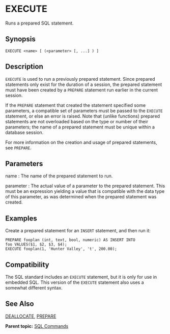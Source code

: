 # EXECUTE 

Runs a prepared SQL statement.

## <a id="section2"></a>Synopsis 

``` {#sql_command_synopsis}
EXECUTE <name> [ (<parameter> [, ...] ) ]
```

## <a id="section3"></a>Description 

`EXECUTE` is used to run a previously prepared statement. Since prepared statements only exist for the duration of a session, the prepared statement must have been created by a `PREPARE` statement run earlier in the current session.

If the `PREPARE` statement that created the statement specified some parameters, a compatible set of parameters must be passed to the `EXECUTE` statement, or else an error is raised. Note that \(unlike functions\) prepared statements are not overloaded based on the type or number of their parameters; the name of a prepared statement must be unique within a database session.

For more information on the creation and usage of prepared statements, see `PREPARE`.

## <a id="section4"></a>Parameters 

name
:   The name of the prepared statement to run.

parameter
:   The actual value of a parameter to the prepared statement. This must be an expression yielding a value that is compatible with the data type of this parameter, as was determined when the prepared statement was created.

## <a id="section5"></a>Examples 

Create a prepared statement for an `INSERT` statement, and then run it:

```
PREPARE fooplan (int, text, bool, numeric) AS INSERT INTO 
foo VALUES($1, $2, $3, $4);
EXECUTE fooplan(1, 'Hunter Valley', 't', 200.00);
```

## <a id="section6"></a>Compatibility 

The SQL standard includes an `EXECUTE` statement, but it is only for use in embedded SQL. This version of the `EXECUTE` statement also uses a somewhat different syntax.

## <a id="section7"></a>See Also 

[DEALLOCATE](DEALLOCATE.html), [PREPARE](PREPARE.html)

**Parent topic:** [SQL Commands](../sql_commands/sql_ref.html)

